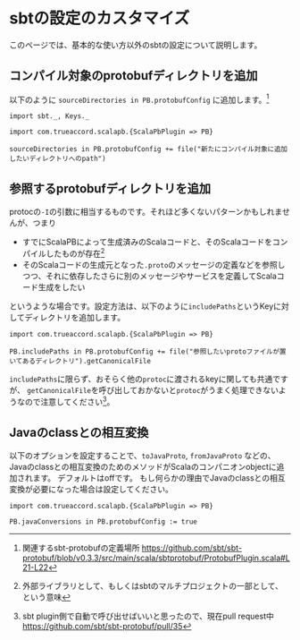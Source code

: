 # sbtの設定のカスタマイズ

このページでは、基本的な使い方以外のsbtの設定について説明します。

## コンパイル対象のprotobufディレクトリを追加

以下のように `sourceDirectories in PB.protobufConfig` に追加します。[^src-dir-def]

```tut:invisible
import sbt._, Keys._
```

```tut:silent
import com.trueaccord.scalapb.{ScalaPbPlugin => PB}

sourceDirectories in PB.protobufConfig += file("新たにコンパイル対象に追加したいディレクトリへのpath")
```


## 参照するprotobufディレクトリを追加

protocの`-I`の引数に相当するものです。それほど多くないパターンかもしれませんが、つまり

- すでにScalaPBによって生成済みのScalaコードと、そのScalaコードをコンパイルしたものが存在[^include]
- そのScalaコードの生成元となった`.proto`のメッセージの定義などを参照しつつ、それに依存したさらに別のメッセージやサービスを定義してScalaコード生成をしたい

というような場合です。設定方法は、以下のように`includePaths`というKeyに対してディレクトリを追加します。

```tut:silent
import com.trueaccord.scalapb.{ScalaPbPlugin => PB}

PB.includePaths in PB.protobufConfig += file("参照したいprotoファイルが置いてあるディレクトリ").getCanonicalFile
```

`includePaths`に限らず、おそらく他の`protoc`に渡されるkeyに関しても共通ですが、
`getCanonicalFile`を呼び出しておかないと`protoc`がうまく処理できないようなので注意してください[^getCanonicalFile]。


## Javaのclassとの相互変換

以下のオプションを設定することで、`toJavaProto`, `fromJavaProto` などの、Javaのclassとの相互変換のためのメソッドがScalaのコンパニオンobjectに追加されます。
デフォルトはoffです。
もし何らかの理由でJavaのclassとの相互変換が必要になった場合は設定してください。

```tut:silent
import com.trueaccord.scalapb.{ScalaPbPlugin => PB}

PB.javaConversions in PB.protobufConfig := true
```

[^src-dir-def]: 関連するsbt-protobufの定義場所 https://github.com/sbt/sbt-protobuf/blob/v0.3.3/src/main/scala/sbtprotobuf/ProtobufPlugin.scala#L21-L22
[^include]: 外部ライブラリとして、もしくはsbtのマルチプロジェクトの一部として、という意味
[^getCanonicalFile]: sbt plugin側で自動で呼び出せばいいと思ったので、現在pull request中 https://github.com/sbt/sbt-protobuf/pull/35
